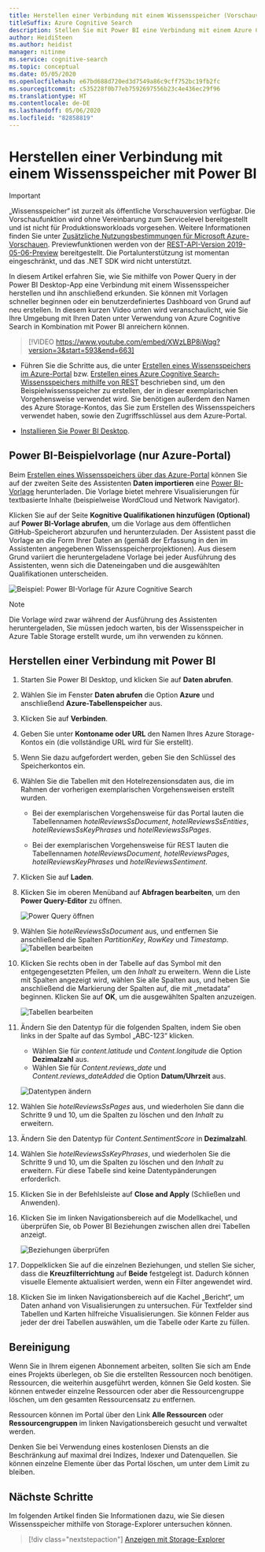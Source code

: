 ```yaml
---
title: Herstellen einer Verbindung mit einem Wissensspeicher (Vorschauversion) mit Power BI
titleSuffix: Azure Cognitive Search
description: Stellen Sie mit Power BI eine Verbindung mit einem Azure Cognitive Search-Wissensspeicher (Vorschauversion) her, um Analysen und Untersuchungen durchzuführen.
author: HeidiSteen
ms.author: heidist
manager: nitinme
ms.service: cognitive-search
ms.topic: conceptual
ms.date: 05/05/2020
ms.openlocfilehash: e67bd688d720ed3d7549a86c9cff752bc19fb2fc
ms.sourcegitcommit: c535228f0b77eb7592697556b23c4e436ec29f96
ms.translationtype: HT
ms.contentlocale: de-DE
ms.lasthandoff: 05/06/2020
ms.locfileid: "82858819"
---
```

# <a name="connect-a-knowledge-store-with-power-bi"></a>Herstellen einer Verbindung mit einem Wissensspeicher mit Power BI

> [!IMPORTANT] 
> „Wissensspeicher“ ist zurzeit als öffentliche Vorschauversion verfügbar. Die Vorschaufunktion wird ohne Vereinbarung zum Servicelevel bereitgestellt und ist nicht für Produktionsworkloads vorgesehen. Weitere Informationen finden Sie unter [Zusätzliche Nutzungsbestimmungen für Microsoft Azure-Vorschauen](https://azure.microsoft.com/support/legal/preview-supplemental-terms/). Previewfunktionen werden von der [REST-API-Version 2019-05-06-Preview](search-api-preview.md) bereitgestellt. Die Portalunterstützung ist momentan eingeschränkt, und das .NET SDK wird nicht unterstützt.

In diesem Artikel erfahren Sie, wie Sie mithilfe von Power Query in der Power BI Desktop-App eine Verbindung mit einem Wissensspeicher herstellen und ihn anschließend erkunden. Sie können mit Vorlagen schneller beginnen oder ein benutzerdefiniertes Dashboard von Grund auf neu erstellen. In diesem kurzen Video unten wird veranschaulicht, wie Sie Ihre Umgebung mit Ihren Daten unter Verwendung von Azure Cognitive Search in Kombination mit Power BI anreichern können.


> [!VIDEO https://www.youtube.com/embed/XWzLBP8iWqg?version=3&start=593&end=663]



+ Führen Sie die Schritte aus, die unter [Erstellen eines Wissensspeichers im Azure-Portal](knowledge-store-create-portal.md) bzw. [Erstellen eines Azure Cognitive Search-Wissensspeichers mithilfe von REST](knowledge-store-create-rest.md) beschrieben sind, um den Beispielwissensspeicher zu erstellen, der in dieser exemplarischen Vorgehensweise verwendet wird. Sie benötigen außerdem den Namen des Azure Storage-Kontos, das Sie zum Erstellen des Wissensspeichers verwendet haben, sowie den Zugriffsschlüssel aus dem Azure-Portal.

+ [Installieren Sie Power BI Desktop](https://powerbi.microsoft.com/downloads/).

## <a name="sample-power-bi-template---azure-portal-only"></a>Power BI-Beispielvorlage (nur Azure-Portal)

Beim [Erstellen eines Wissensspeichers über das Azure-Portal](knowledge-store-create-portal.md) können Sie auf der zweiten Seite des Assistenten **Daten importieren** eine [Power BI-Vorlage](https://github.com/Azure-Samples/cognitive-search-templates) herunterladen. Die Vorlage bietet mehrere Visualisierungen für textbasierte Inhalte (beispielweise WordCloud und Network Navigator). 

Klicken Sie auf der Seite **Kognitive Qualifikationen hinzufügen (Optional)** auf **Power BI-Vorlage abrufen**, um die Vorlage aus dem öffentlichen GitHub-Speicherort abzurufen und herunterzuladen. Der Assistent passt die Vorlage an die Form Ihrer Daten an (gemäß der Erfassung in den im Assistenten angegebenen Wissensspeicherprojektionen). Aus diesem Grund variiert die heruntergeladene Vorlage bei jeder Ausführung des Assistenten, wenn sich die Dateneingaben und die ausgewählten Qualifikationen unterscheiden.

![Beispiel: Power BI-Vorlage für Azure Cognitive Search](media/knowledge-store-connect-power-bi/powerbi-sample-template-portal-only.png "Beispiel für Power BI-Vorlage")

> [!NOTE]
> Die Vorlage wird zwar während der Ausführung des Assistenten heruntergeladen, Sie müssen jedoch warten, bis der Wissensspeicher in Azure Table Storage erstellt wurde, um ihn verwenden zu können.

## <a name="connect-with-power-bi"></a>Herstellen einer Verbindung mit Power BI

1. Starten Sie Power BI Desktop, und klicken Sie auf **Daten abrufen**.

1. Wählen Sie im Fenster **Daten abrufen** die Option **Azure** und anschließend **Azure-Tabellenspeicher** aus.

1. Klicken Sie auf **Verbinden**.

1. Geben Sie unter **Kontoname oder URL** den Namen Ihres Azure Storage-Kontos ein (die vollständige URL wird für Sie erstellt).

1. Wenn Sie dazu aufgefordert werden, geben Sie den Schlüssel des Speicherkontos ein.

1. Wählen Sie die Tabellen mit den Hotelrezensionsdaten aus, die im Rahmen der vorherigen exemplarischen Vorgehensweisen erstellt wurden. 

   + Bei der exemplarischen Vorgehensweise für das Portal lauten die Tabellennamen *hotelReviewsSsDocument*, *hotelReviewsSsEntities*, *hotelReviewsSsKeyPhrases* und *hotelReviewsSsPages*. 
   
   + Bei der exemplarischen Vorgehensweise für REST lauten die Tabellennamen *hotelReviewsDocument*, *hotelReviewsPages*, *hotelReviewsKeyPhrases* und *hotelReviewsSentiment*.

1. Klicken Sie auf **Laden**.

1. Klicken Sie im oberen Menüband auf **Abfragen bearbeiten**, um den **Power Query-Editor** zu öffnen.

   ![Power Query öffnen](media/knowledge-store-connect-power-bi/powerbi-edit-queries.png "Power Query öffnen")

1. Wählen Sie *hotelReviewsSsDocument* aus, und entfernen Sie anschließend die Spalten *PartitionKey*, *RowKey* und *Timestamp*. 
   ![Tabellen bearbeiten](media/knowledge-store-connect-power-bi/powerbi-edit-table.png "Tabellen bearbeiten")

1. Klicken Sie rechts oben in der Tabelle auf das Symbol mit den entgegengesetzten Pfeilen, um den *Inhalt* zu erweitern. Wenn die Liste mit Spalten angezeigt wird, wählen Sie alle Spalten aus, und heben Sie anschließend die Markierung der Spalten auf, die mit „metadata“ beginnen. Klicken Sie auf **OK**, um die ausgewählten Spalten anzuzeigen.

   ![Tabellen bearbeiten](media/knowledge-store-connect-power-bi/powerbi-expand-content-table.png "Inhalt erweitern")

1. Ändern Sie den Datentyp für die folgenden Spalten, indem Sie oben links in der Spalte auf das Symbol „ABC-123“ klicken.

   + Wählen Sie für *content.latitude* und *Content.longitude* die Option **Dezimalzahl** aus.
   + Wählen Sie für *Content.reviews_date* und *Content.reviews_dateAdded* die Option **Datum/Uhrzeit** aus.

   ![Datentypen ändern](media/knowledge-store-connect-power-bi/powerbi-change-type.png "Datentypen ändern")

1. Wählen Sie *hotelReviewsSsPages* aus, und wiederholen Sie dann die Schritte 9 und 10, um die Spalten zu löschen und den *Inhalt* zu erweitern.
1. Ändern Sie den Datentyp für *Content.SentimentScore* in **Dezimalzahl**.
1. Wählen Sie *hotelReviewsSsKeyPhrases*, und wiederholen Sie die Schritte 9 und 10, um die Spalten zu löschen und den *Inhalt* zu erweitern. Für diese Tabelle sind keine Datentypänderungen erforderlich.

1. Klicken Sie in der Befehlsleiste auf **Close and Apply** (Schließen und Anwenden).

1. Klicken Sie im linken Navigationsbereich auf die Modellkachel, und überprüfen Sie, ob Power BI Beziehungen zwischen allen drei Tabellen anzeigt.

   ![Beziehungen überprüfen](media/knowledge-store-connect-power-bi/powerbi-relationships.png "Beziehungen überprüfen")

1. Doppelklicken Sie auf die einzelnen Beziehungen, und stellen Sie sicher, dass die **Kreuzfilterrichtung** auf **Beide** festgelegt ist.  Dadurch können visuelle Elemente aktualisiert werden, wenn ein Filter angewendet wird.

1. Klicken Sie im linken Navigationsbereich auf die Kachel „Bericht“, um Daten anhand von Visualisierungen zu untersuchen. Für Textfelder sind Tabellen und Karten hilfreiche Visualisierungen. Sie können Felder aus jeder der drei Tabellen auswählen, um die Tabelle oder Karte zu füllen. 

<!-- ## Try with larger data sets

We purposely kept the data set small to avoid charges for a demo walkthrough. For a more realistic experience, you can create and then attach a billable Cognitive Services resource to enable a larger number of transactions against the sentiment analyzer, keyphrase extraction, and language detector skills.

Create new containers in Azure Blob storage and upload each CSV file to its own container. Specify one of these containers in the data source creation step in Import data wizard.

| Description | Link |
|-------------|------|
| Free tier   | [HotelReviews_Free.csv](https://knowledgestoredemo.blob.core.windows.net/hotel-reviews/HotelReviews_Free.csv?st=2019-07-29T17%3A51%3A30Z&se=2021-07-30T17%3A51%3A00Z&sp=rl&sv=2018-03-28&sr=c&sig=LnWLXqFkPNeuuMgnohiz3jfW4ijePeT5m2SiQDdwDaQ%3D) |
| Small (500 Records) | [HotelReviews_Small.csv](https://knowledgestoredemo.blob.core.windows.net/hotel-reviews/HotelReviews_Small.csv?st=2019-07-29T17%3A51%3A30Z&se=2021-07-30T17%3A51%3A00Z&sp=rl&sv=2018-03-28&sr=c&sig=LnWLXqFkPNeuuMgnohiz3jfW4ijePeT5m2SiQDdwDaQ%3D) |
| Medium (6000 Records)| [HotelReviews_Medium.csv](https://knowledgestoredemo.blob.core.windows.net/hotel-reviews/HotelReviews_Medium.csv?st=2019-07-29T17%3A51%3A30Z&se=2021-07-30T17%3A51%3A00Z&sp=rl&sv=2018-03-28&sr=c&sig=LnWLXqFkPNeuuMgnohiz3jfW4ijePeT5m2SiQDdwDaQ%3D)
| Large (Full dataset 35000 Records) | [HotelReviews_Large.csv](https://knowledgestoredemo.blob.core.windows.net/hotel-reviews/HotelReviews_Large.csv?st=2019-07-29T17%3A51%3A30Z&se=2021-07-30T17%3A51%3A00Z&sp=rl&sv=2018-03-28&sr=c&sig=LnWLXqFkPNeuuMgnohiz3jfW4ijePeT5m2SiQDdwDaQ%3D). Be aware that very large data sets are expensive to process. This one costs roughly $1000 U.S dollars.|

In the enrichment step of the wizard, attach a billable [Cognitive Services](https://docs.microsoft.com/azure/cognitive-services/cognitive-services-apis-create-account) resource, created at the *S0* tier, in the same region as Azure Cognitive Search to use larger data sets. 

  ![Create a Cognitive Services resource](media/knowledge-store-connect-power-bi/create-cognitive-service.png "Create a Cognitive Services resource") -->

## <a name="clean-up"></a>Bereinigung

Wenn Sie in Ihrem eigenen Abonnement arbeiten, sollten Sie sich am Ende eines Projekts überlegen, ob Sie die erstellten Ressourcen noch benötigen. Ressourcen, die weiterhin ausgeführt werden, können Sie Geld kosten. Sie können entweder einzelne Ressourcen oder aber die Ressourcengruppe löschen, um den gesamten Ressourcensatz zu entfernen.

Ressourcen können im Portal über den Link **Alle Ressourcen** oder **Ressourcengruppen** im linken Navigationsbereich gesucht und verwaltet werden.

Denken Sie bei Verwendung eines kostenlosen Diensts an die Beschränkung auf maximal drei Indizes, Indexer und Datenquellen. Sie können einzelne Elemente über das Portal löschen, um unter dem Limit zu bleiben.

## <a name="next-steps"></a>Nächste Schritte

Im folgenden Artikel finden Sie Informationen dazu, wie Sie diesen Wissensspeicher mithilfe von Storage-Explorer untersuchen können.

> [!div class="nextstepaction"]
> [Anzeigen mit Storage-Explorer](knowledge-store-view-storage-explorer.md)